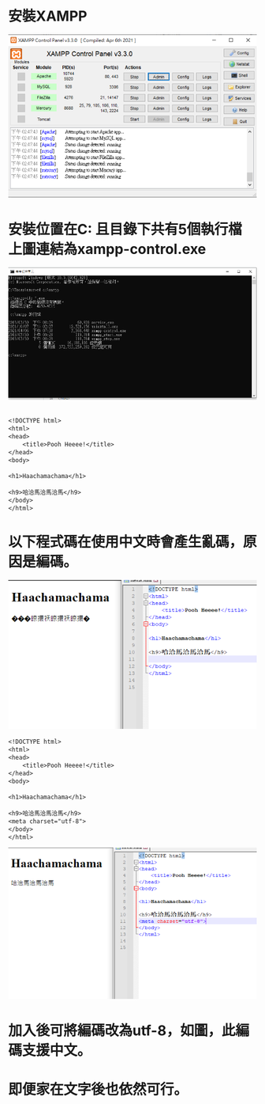 # 安裝XAMPP
![a.png](a.png)
# 安裝位置在C: 且目錄下共有5個執行檔 上圖連結為xampp-control.exe
![d.png](d.png)


```

<!DOCTYPE html>
<html>
<head>
    <title>Pooh Heeee!</title>
</head>
<body>

<h1>Haachamachama</h1>

<h9>哈洽馬洽馬洽馬</h9>
</body>
</html>

```
# 以下程式碼在使用中文時會產生亂碼，原因是編碼。
![b.png](b.png)
```
<!DOCTYPE html>
<html>
<head>
    <title>Pooh Heeee!</title>
</head>
<body>

<h1>Haachamachama</h1>

<h9>哈洽馬洽馬洽馬</h9>
<meta charset="utf-8">
</body>
</html>

```
![c.png](c.png)
# 加入<meta charset="utf-8">後可將編碼改為utf-8，如圖，此編碼支援中文。
# 即便家在文字後也依然可行。


